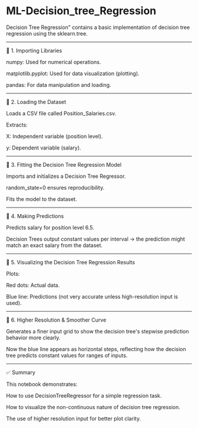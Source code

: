 # ML-Decision_tree_Regression

Decision Tree Regression" contains a basic implementation of decision tree regression using the sklearn.tree.

---

🔹 1. Importing Libraries

numpy: Used for numerical operations.

matplotlib.pyplot: Used for data visualization (plotting).

pandas: For data manipulation and loading.

---

🔹 2. Loading the Dataset

Loads a CSV file called Position_Salaries.csv.

Extracts:

X: Independent variable (position level).

y: Dependent variable (salary).

---

🔹 3. Fitting the Decision Tree Regression Model

Imports and initializes a Decision Tree Regressor.

random_state=0 ensures reproducibility.

Fits the model to the dataset.

---

🔹 4. Making Predictions 

Predicts salary for position level 6.5.

Decision Trees output constant values per interval → the prediction might match an exact salary from the dataset.

---

🔹 5. Visualizing the Decision Tree Regression Results

Plots:

Red dots: Actual data.

Blue line: Predictions (not very accurate unless high-resolution input is used).


---

🔹 6. Higher Resolution & Smoother Curve

Generates a finer input grid to show the decision tree's stepwise prediction behavior more clearly.

Now the blue line appears as horizontal steps, reflecting how the decision tree predicts constant values for ranges of inputs.


---

✅ Summary

This notebook demonstrates:

How to use DecisionTreeRegressor for a simple regression task.

How to visualize the non-continuous nature of decision tree regression.

The use of higher resolution input for better plot clarity.